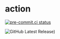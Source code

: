 # action

[![pre-commit.ci status](https://results.pre-commit.ci/badge/github/ixxeL-actions/workflows/main.svg)](https://results.pre-commit.ci/latest/github/ixxeL-actions/workflows/main)

![GitHub Latest Release)](https://img.shields.io/github/v/release/ixxeL-actions/workflowsr?logo=github)
